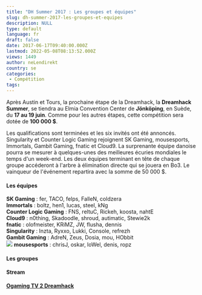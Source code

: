 ```yaml
---
title: "DH Summer 2017 : Les groupes et équipes"
slug: dh-summer-2017-les-groupes-et-equipes
description: NULL
type: default
language: fr
draft: false
date: 2017-06-17T09:40:00.000Z
lastmod: 2022-05-08T08:13:52.000Z
views: 1449
author: neLendirekt
country: se
categories:
 - Compétition
tags:
---
```

Après Austin et Tours, la prochaine étape de la Dreamhack, la **Dreamhack Summer**, se tiendra au Elmia Convention Center de **Jönköping**, en Suède, du **17 au 19 juin**. Comme pour les autres étapes, cette compétition sera dotée de **100 000 $**.

Les qualifications sont terminées et les six invités ont été annoncés. Singularity et Counter Logic Gaming rejoignent SK Gaming, mousesports, Immortals, Gambit Gaming, fnatic et Cloud9\. La surprenante équipe danoise pourra se mesurer à quelques-unes des meilleures écuries mondiales le temps d'un week-end. Les deux équipes terminant en tête de chaque groupe accéderont à l'arbre à élimination directe qui se jouera en Bo3\. Le vainqueur de l'événement repartira avec la somme de 50 000 $.

#### **Les équipes** 

**SK Gaming** : fer, TACO, felps, FalleN, coldzera  
**Immortals** : boltz, hen1, lucas, steel, kNg  
**Counter Logic Gaming** : FNS, reltuC, Rickeh, koosta, nahtE  
**Cloud9** : n0thing, Skadoodle, shroud, autimatic, Stewie2k  
**fnatic** : olofmeister, KRiMZ, JW, flusha, dennis  
**Singularity** : Inzta, Ryxxo, Lukki, Console, refrezh  
**Gambit Gaming** : AdreN, Zeus, Dosia, mou, HObbit  
![](/storage/countries/flag/europe_flag_580d21b984714.gif) **mousesports** : chrisJ, oskar, loWel, denis, ropz

#### **Les groupes** 

#### **Stream**

**[Ogaming TV 2 ](https://www.twitch.tv/ogamingtv2)** **[Dreamhack](https://www.twitch.tv/dreamhackcs)**
